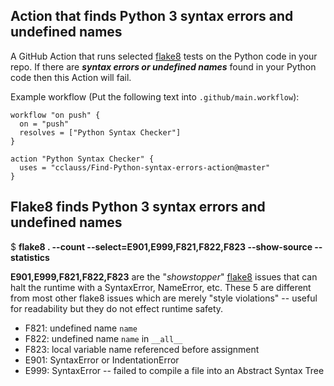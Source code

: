 ## Action that finds Python 3 syntax errors and undefined names
A GitHub Action that runs selected [flake8](http://flake8.pycqa.org) tests on the Python code in your repo.
If there are ___syntax errors or undefined names___ found in your Python code then this Action will fail.

Example workflow (Put the following text into `.github/main.workflow`):
```
workflow "on push" {
  on = "push"
  resolves = ["Python Syntax Checker"]
}

action "Python Syntax Checker" {
  uses = "cclauss/Find-Python-syntax-errors-action@master"
}
```
## Flake8 finds Python 3 syntax errors and undefined names
$ __flake8 . --count --select=E901,E999,F821,F822,F823 --show-source --statistics__

__E901,E999,F821,F822,F823__ are the "_showstopper_" [flake8](http://flake8.pycqa.org) issues that can halt the runtime with a SyntaxError, NameError, etc. These 5 are different from most other flake8 issues which are merely "style violations" -- useful for readability but they do not effect runtime safety.
* F821: undefined name `name`
* F822: undefined name `name` in `__all__`
* F823: local variable name referenced before assignment
* E901: SyntaxError or IndentationError
* E999: SyntaxError -- failed to compile a file into an Abstract Syntax Tree
